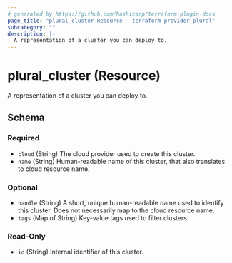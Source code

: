 ```yaml
---
# generated by https://github.com/hashicorp/terraform-plugin-docs
page_title: "plural_cluster Resource - terraform-provider-plural"
subcategory: ""
description: |-
  A representation of a cluster you can deploy to.
---
```


# plural_cluster (Resource)

A representation of a cluster you can deploy to.



<!-- schema generated by tfplugindocs -->
## Schema

### Required

- `cloud` (String) The cloud provider used to create this cluster.
- `name` (String) Human-readable name of this cluster, that also translates to cloud resource name.

### Optional

- `handle` (String) A short, unique human-readable name used to identify this cluster. Does not necessarily map to the cloud resource name.
- `tags` (Map of String) Key-value tags used to filter clusters.

### Read-Only

- `id` (String) Internal identifier of this cluster.
